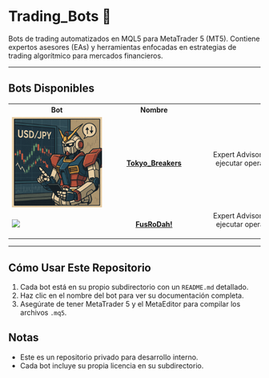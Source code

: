 # Trading_Bots 🤖

Bots de trading automatizados en MQL5 para MetaTrader 5 (MT5). Contiene expertos asesores (EAs) y herramientas enfocadas en estrategias de trading algorítmico para mercados financieros.

---

## Bots Disponibles

<table style="table-layout:fixed; width:100%;">
  <tr>
    <th style="text-align:center; width:180px; min-width:180px; max-width:180px;">Bot</th>
    <th style="text-align:center; width:180px; min-width:180px; max-width:180px;">Nombre</th>
    <th style="text-align:center; width:500px; min-width:500px;">Descripción</th>
  </tr>
  <tr>
    <td style="text-align:center"><img src="Tokyo_Breakers/images/Tokyo_Breakers_logo.png" style="width:180px; min-width:180px; max-width:180px;"/></td>
    <td style="text-align:center"><a href="Tokyo_Breakers/README.md"><b>Tokyo_Breakers</b></a></td>
    <td style="text-align:center">Expert Advisor para MetaTrader 5 que opera en USDJPY diseñado para ejecutar operaciones automáticas basadas en <b>rupturas de Bandas de Bollinger</b>.</td>
  </tr>
  <tr>
    <td style="text-align:center"><img src="FusoDah/images/FusoDah_logo.png" style="width:180px; min-width:180px; max-width:180px;"/></td>
    <td style="text-align:center"><a href="FusRoDah!/README.md"><b>FusRoDah!</b></a></td>
    <td style="text-align:center">Expert Advisor para MetaTrader 5 que opera en USDJPY diseñado para ejecutar operaciones automáticas basadas en <b>rupturas de niveles de soporte y resistencia</b>.</td>
  </tr>
</table>

---

## Cómo Usar Este Repositorio
1. Cada bot está en su propio subdirectorio con un `README.md` detallado.
2. Haz clic en el nombre del bot para ver su documentación completa.
3. Asegúrate de tener MetaTrader 5 y el MetaEditor para compilar los archivos `.mq5`.

## Notas
- Este es un repositorio privado para desarrollo interno.
- Cada bot incluye su propia licencia en su subdirectorio.